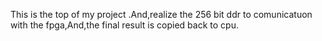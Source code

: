 This is the top of my project .And,realize  the 256 bit ddr to comunicatuon with the fpga,And,the final result is copied back to cpu.
